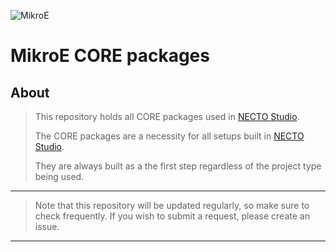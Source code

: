 ![MikroE](http://www.mikroe.com/img/designs/beta/logo_small.png)

# MikroE CORE packages

## About

> This repository holds all CORE packages used in [NECTO Studio](https://www.mikroe.com/necto).
>
> The CORE packages are a necessity for all setups built in [NECTO Studio](https://www.mikroe.com/necto).
>
> They are always built as a the first step regardless of the project type being used.

---

> Note that this repository will be updated regularly, so make sure to check frequently.
> If you wish to submit a request, please create an issue. 

---
